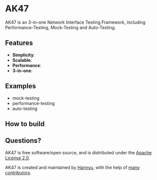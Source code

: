 AK47 
=========

AK47 is an 3-in-one Network Interface Testing Framework, including Performance-Testing, Mock-Testing and Auto-Testing.


## Features

- **Simplicity**: 
- **Scalable**: 
- **Performance**: 
- **3-in-one**: 

## Examples

- mock-testing
- performance-testing
- auto-testing


## How to build

## Questions?


AK47 is free software/open source, and is distributed under the [Apache License 2.0](http://www.apache.org/licenses/).

AK47 is created and maintained by [Hannyu](https://github.com/hannyu), with the help of [many contributors](https://github.com/JD-wangyin/ak47/graphs/contributors).

